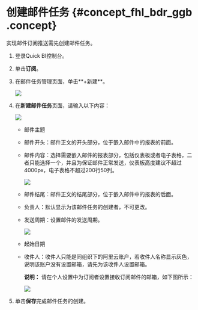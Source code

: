 # 创建邮件任务 {#concept_fhl_bdr_ggb .concept}

实现邮件订阅推送需先创建邮件任务。

1.  登录Quick BI控制台。
2.  单击**订阅**。
3.  在邮件任务管理页面，单击**+新建**。

    ![](http://static-aliyun-doc.oss-cn-hangzhou.aliyuncs.com/assets/img/83625/155071655535340_zh-CN.png)

4.  在**新建邮件任务**页面，请输入以下内容：

    ![](http://static-aliyun-doc.oss-cn-hangzhou.aliyuncs.com/assets/img/83625/155071655535341_zh-CN.png)

    -   邮件主题
    -   邮件开头：邮件正文的开头部分，位于嵌入邮件中的报表的前面。
    -   邮件内容：选择需要嵌入邮件的报表部分，包括仪表板或者电子表格，二者只能选择一个，并且为保证邮件正常发送，仪表板高度建议不超过4000px，电子表格不超过200行50列。

        ![](http://static-aliyun-doc.oss-cn-hangzhou.aliyuncs.com/assets/img/83625/155071655535349_zh-CN.png)

    -   邮件结尾：邮件正文的结尾部分，位于嵌入邮件中的报表的后面。
    -   负责人：默认显示为该邮件任务的创建者，不可更改。
    -   发送周期：设置邮件的发送周期。

        ![](http://static-aliyun-doc.oss-cn-hangzhou.aliyuncs.com/assets/img/83625/155071655635353_zh-CN.png)

    -   起始日期
    -   收件人：收件人只能是同组织下的阿里云账户，若收件人名称显示灰色，说明该账户没有设置邮箱，请先为该收件人设置邮箱。

        **说明：** 请在个人设置中为订阅者设置接收订阅邮件的邮箱，如下图所示：

        ![](http://static-aliyun-doc.oss-cn-hangzhou.aliyuncs.com/assets/img/83625/155071655639107_zh-CN.png)

5.  单击**保存**完成邮件任务的创建。

